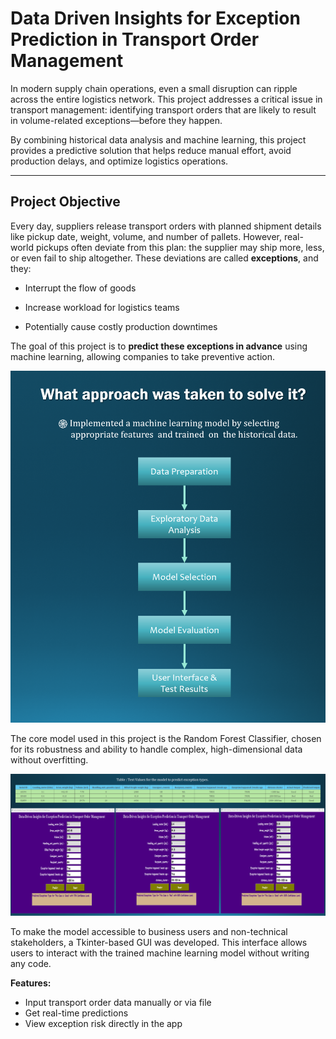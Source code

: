 # Data Driven Insights for Exception Prediction in Transport Order Management
In modern supply chain operations, even a small disruption can ripple across the entire logistics network. This project addresses a critical issue in transport management: identifying transport orders that are likely to result in volume-related exceptions—before they happen.

By combining historical data analysis and machine learning, this project provides a predictive solution that helps reduce manual effort, avoid production delays, and optimize logistics operations.

---

## Project Objective

Every day, suppliers release transport orders with planned shipment details like pickup date, weight, volume, and number of pallets. However, real-world pickups often deviate from this plan: the supplier may ship more, less, or even fail to ship altogether. These deviations are called **exceptions**, and they:

- Interrupt the flow of goods

- Increase workload for logistics teams

- Potentially cause costly production downtimes

The goal of this project is to **predict these exceptions in advance** using machine learning, allowing companies to take preventive action.

![Image 1.png](https://github.com/mehedihassanarman/Data-Driven-Insights-for-Exception-Prediction-in-Transport-Order-Management/blob/main/Project%20Image/Image%201.png)


The core model used in this project is the Random Forest Classifier, chosen for its robustness and ability to handle complex, high-dimensional data without overfitting.

![Image 2.png](https://github.com/mehedihassanarman/Data-Driven-Insights-for-Exception-Prediction-in-Transport-Order-Management/blob/main/Project%20Image/Image%202.png)

To make the model accessible to business users and non-technical stakeholders, a Tkinter-based GUI was developed. This interface allows users to interact with the trained machine learning model without writing any code.

**Features:**
- Input transport order data manually or via file
- Get real-time predictions
- View exception risk directly in the app
